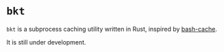 # `bkt`

`bkt` is a subprocess caching utility written in Rust, inspired by [bash-cache](https://github.com/dimo414/bash-cache).

It is still under development.
